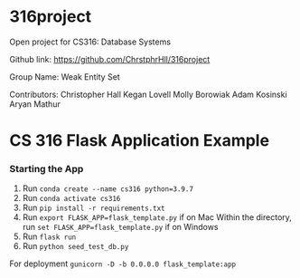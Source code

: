 # 316project
Open project for CS316: Database Systems

Github link: https://github.com/ChrstphrHll/316project

Group Name: Weak Entity Set

Contributors:
Christopher Hall 
Kegan Lovell
Molly Borowiak
Adam Kosinski
Aryan Mathur


# CS 316 Flask Application Example

### Starting the App
1. Run `conda create --name cs316 python=3.9.7`
2. Run `conda activate cs316`
3. Run `pip install -r requirements.txt`
4. Run `export FLASK_APP=flask_template.py` if on Mac
   Within the directory, run `set FLASK_APP=flask_template.py` if on Windows
5. Run `flask run`
4. Run `python seed_test_db.py`


For deployment
`gunicorn -D -b 0.0.0.0 flask_template:app`
